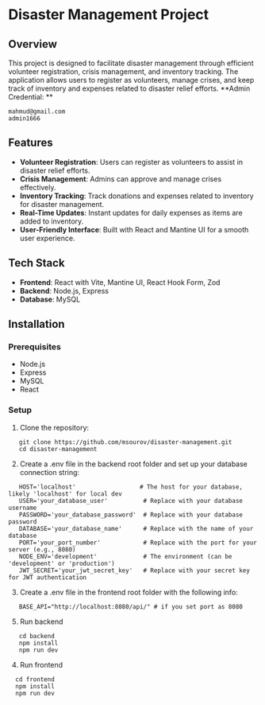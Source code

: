 # Disaster Management Project

## Overview
This project is designed to facilitate disaster management through efficient volunteer registration, crisis management, and inventory tracking. The application allows users to register as volunteers, manage crises, and keep track of inventory and expenses related to disaster relief efforts.
**Admin Credential: **
```
mahmud@gmail.com
admin1666
```
## Features
- **Volunteer Registration**: Users can register as volunteers to assist in disaster relief efforts.
- **Crisis Management**: Admins can approve and manage crises effectively.
- **Inventory Tracking**: Track donations and expenses related to inventory for disaster management.
- **Real-Time Updates**: Instant updates for daily expenses as items are added to inventory.
- **User-Friendly Interface**: Built with React and Mantine UI for a smooth user experience.

## Tech Stack
- **Frontend**: React with Vite, Mantine UI, React Hook Form, Zod
- **Backend**: Node.js, Express
- **Database**: MySQL

## Installation

### Prerequisites
- Node.js
- Express
- MySQL
- React

### Setup
1. Clone the repository:
```
   git clone https://github.com/msourov/disaster-management.git
   cd disaster-management
```
2. Create a .env file in the backend root folder and set up your database connection string:
```
   HOST='localhost'                  # The host for your database, likely 'localhost' for local dev
   USER='your_database_user'          # Replace with your database username
   PASSWORD='your_database_password'  # Replace with your database password
   DATABASE='your_database_name'      # Replace with the name of your database
   PORT='your_port_number'            # Replace with the port for your server (e.g., 8080)
   NODE_ENV='development'             # The environment (can be 'development' or 'production')
   JWT_SECRET='your_jwt_secret_key'   # Replace with your secret key for JWT authentication

```
3. Create a .env file in the frontend root folder with the following info:
```
   BASE_API="http://localhost:8080/api/" # if you set port as 8080
```
5. Run backend
```
   cd backend
   npm install
   npm run dev
```
4. Run frontend
```
  cd frontend
  npm install
  npm run dev
``` 
